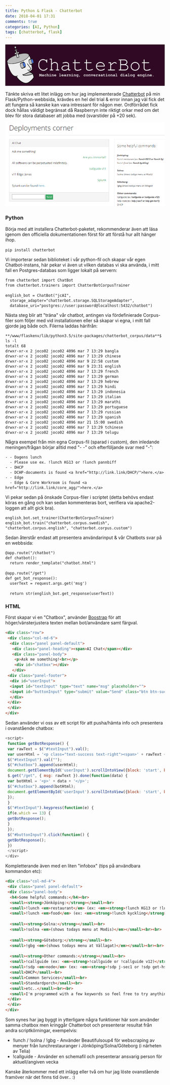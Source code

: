 ```yaml
---
title: Python & Flask - Chatterbot
date: 2018-04-01 17:31
comments: true
categories: [AI, Python]
tags: [chatterbot, flask]
---
```

![](/assets/images/2018/04/banner.png) 

Tänkte skriva ett litet inlägg om hur jag implementerade [Chatterbot](http://chatterbot.readthedocs.io/en/stable/) på min Flask/Python-webbsida, krävdes en hel del trial & error innan jag väl fick det att fungera så kanske kan vara intressant för någon mer. Ordförrådet fick dock hållas väldigt begränsat då Raspberryn inte riktigt orkar med om det blev för stora databaser att jobba med (svarstider på +20 sek).

![](/assets/images/2018/04/chatbot-1.png)

### Python

Börja med att installera Chatterbot-paketet, rekommenderar även att läsa igenom den officiella dokumentationen först för att förstå hur allt hänger ihop.

`pip install chatterbot`

Vi importerar sedan biblioteket i vår python-fil och skapar vår egen Chatbot-instans, här pekar vi även ut vilken databas vi ska använda, i mitt fall en Postgres-databas som ligger lokalt på servern:

```
from chatterbot import ChatBot
from chatterbot.trainers import ChatterBotCorpusTrainer

english_bot = ChatBot("jcAI", 
  storage_adapter="chatterbot.storage.SQLStorageAdapter",
  database_uri="postgres://user:password@localhost:5432/chatbot")
```

Nästa steg blir att "träna" vår chatbot, antingen via fördefinierade Corpus-filer som följer med vid installationen eller så skapar vi egna, i mitt fall gjorde jag både och. Filerna laddas härifrån:

```
**/www/flaskenv/lib/python3.5/site-packages/chatterbot_corpus/data**$ ls -l
totalt 68
drwxr-xr-x 2 joco02 joco02 4096 mar 7 13:29 bangla
drwxr-xr-x 2 joco02 joco02 4096 mar 7 13:29 chinese
drwxr-xr-x 2 joco02 joco02 4096 mar 9 22:58 custom
drwxr-xr-x 2 joco02 joco02 4096 mar 9 23:31 english
drwxr-xr-x 2 joco02 joco02 4096 mar 7 13:29 french
drwxr-xr-x 2 joco02 joco02 4096 mar 7 13:29 german
drwxr-xr-x 2 joco02 joco02 4096 mar 7 13:29 hebrew
drwxr-xr-x 2 joco02 joco02 4096 mar 7 13:29 hindi
drwxr-xr-x 2 joco02 joco02 4096 mar 7 13:29 indonesia
drwxr-xr-x 2 joco02 joco02 4096 mar 7 13:29 italian
drwxr-xr-x 2 joco02 joco02 4096 mar 7 13:29 marathi
drwxr-xr-x 2 joco02 joco02 4096 mar 7 13:29 portuguese
drwxr-xr-x 2 joco02 joco02 4096 mar 7 13:29 russian
drwxr-xr-x 2 joco02 joco02 4096 mar 7 13:29 spanish
drwxr-xr-x 2 joco02 joco02 4096 mar 21 15:00 swedish
drwxr-xr-x 2 joco02 joco02 4096 mar 7 13:29 tchinese
drwxr-xr-x 2 joco02 joco02 4096 mar 7 13:29 telugu
```

Några exempel från min egna Corpus-fil (sparad i custom), den inledande meningen/frågan börjar alltid med "- -" och efterföljande svar med "-":

```
- - Dagens lunch
  - Please use ex. !lunch KG13 or !lunch pannbiff
- - DHCP
  - DCHP-documents is found <a href="http://link.link/DHCP/">here.</a>
- - Edge
  - Edge & Core Workroom is found <a href="http://link.link/core_agg/">here.</a>
```

Vi pekar sedan på önskade Corpus-filer i scriptet (detta behövs endast köras en gång och kan sedan kommenteras bort, verifiera via apache2-loggen att allt gick bra).

```
english_bot.set_trainer(ChatterBotCorpusTrainer)
english_bot.train("chatterbot.corpus.swedish", "chatterbot.corpus.english", "chatterbot.corpus.custom")
```

Sedan återstår endast att presentera användarinput & vår Chatbots svar på en webbsida:

```
@app.route("/chatbot")
def chatbot():
  return render_template("chatbot.html")

@app.route("/get")
def get_bot_response():
  userText = request.args.get('msg')

  return str(english_bot.get_response(userText))
```

### HTML

Först skapar vi en "Chatbox", använder [Boostrap](https://getbootstrap.com/) för att höger/vänsterjustera texten mellan bot/användare samt färgval.

```html
<div class="row">
 <div class="col-md-6">
  <div class="panel panel-default">
   <div class="panel-heading"><span>AI Chat</span></div>
   <div class="panel-body">
    <p>Ask me something!<br></p>
    <div id="chatbox"></div>
   </div>
 <div class="panel-footer">
  <div id="userInput">
  <input id="textInput" type="text" name="msg" placeholder="">
  <input id="buttonInput" type="submit" value="Send" class="btn btn-success btn-xs">
  </div>
 </div>
 </div>
</div>
```

Sedan använder vi oss av ett script för att pusha/hämta info och presentera i ovanstående chatbox:

```javascript
<script>
 function getBotResponse() {
 var rawText = $("#textInput").val();
 var userHtml = '<p class="text-success text-right"><span>' + rawText + '</span></p>';
 $("#textInput").val("");
 $("#chatbox").append(userHtml);
 document.getElementById('userInput').scrollIntoView({block: 'start', behavior: 'smooth'});
 $.get("/get", { msg: rawText }).done(function(data) {
 var botHtml = '<p>' + data + '</p>';
 $("#chatbox").append(botHtml);
 document.getElementById('userInput').scrollIntoView({block: 'start', behavior: 'smooth'});
 });
 }
 $("#textInput").keypress(function(e) {
 if(e.which == 13) {
 getBotResponse();
 }
 });
 $("#buttonInput").click(function() {
 getBotResponse();
 })
 </script>
</div>
```

Kompletterande även med en liten "infobox" (tips på användbara kommandon etc):

```html
<div class="col-md-4">
 <div class="panel panel-default">
 <div class="panel-body">
  <h4>Some helpful commands:</h4><br>
  <small><strong>Jönköping:</strong></small><br>
  <small>!lunch <em>restaurant</em> (ex: <em><strong>!lunch KG13 or !lunch Vy</strong>)</em></small><br>
  <small>!lunch <em>food</em> (ex: <em><strong>!lunch kyckling</strong>)</em></small><br><br>

  <small><strong>Solna:</strong></small><br>
  <small>!solna <em>(shows todays menu at Modis)</em></small><br><br>

  <small><strong>Göteborg:</strong></small><br>
  <small>!gbg <em>(shows todays menu at Vällagat)</em></small><br><br>

  <small><strong>Other commands:</strong></small><br> 
  <small>!callguide (ex: <em><strong>!callguide or !callguide v12)</strong>)</em></small><br>
  <small>!sdp <em>node</em> (ex: <em><strong>!sdp j-sec1 or !sdp get-hsr1)</strong>)</em></small><br>
  <small>DHCP</small><br>
  <small>Common Services</small><br>
  <small>Standardporch</small><br>
  <small>etc..</small><br><br> 
  <small>I'm programmed with a few keywords so feel free to try anything, i'll try my best to respond. Let joco02 know if something else should be added for easy access.</small>
 </div>
 </div>
</div>
```

Som synes har jag byggt in ytterligare några funktioner här som använder samma chatbox men kringgår Chatterbot och presenterar resultat från andra scriptkörningar, exempelvis:

*   !lunch / !solna / !gbg - Använder Beautifulsoup4 för webscraping av menyer från lunchrestauranger i Jönköping/Solna/Göteborg (i närheten av Telia)
*   !callguide - Använder en schemafil och presenterar ansvarig person för aktuell/angiven vecka

Kanske återkommer med ett inlägg eller två om hur jag löste ovanstående framöver när det finns tid över.. :)